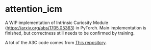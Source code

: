 # attention_icm
A WIP implementation of Intrinsic Curiosity Module (https://arxiv.org/abs/1705.05363) in PyTorch.
Main implementation is finished, but correctness still needs to be confirmed by training.

A lot of the A3C code comes from [This repository](https://github.com/ikostrikov/pytorch-a3c).
